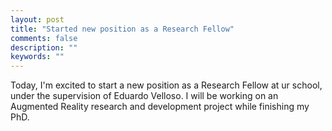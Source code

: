 ```yaml
---
layout: post
title: "Started new position as a Research Fellow"
comments: false
description: ""
keywords: ""
---
```


Today, I'm excited to start a new position as a Research Fellow at ur school, under the supervision of Eduardo Velloso. I will be working on an Augmented Reality research and development project while finishing my PhD.
